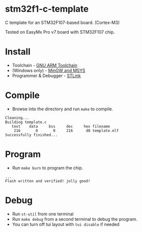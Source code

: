 # stm32f1-c-template

C template for an STM32F107-based board. (Cortex-M3)

Tested on EasyMx Pro v7 board with STM32F107 chip.

# Install
* Toolchain - [GNU ARM Toolchain](https://developer.arm.com/open-source/gnu-toolchain/gnu-rm/downloads)
* (Windows only) - [MinGW and MSYS ](http://www.mingw.org/)
* Programmer & Debugger - [STLink](https://github.com/texane/stlink)

# Compile
* Browse into the directory and run `make` to compile.
```
Cleaning...
Building template.c
   text	   data	    bss	    dec	    hex	filename
    216	      0	      0	    216	     d8	template.elf
Successfully finished...
```

# Program
* Run `make burn` to program the chip.
```
...
Flash written and verified! jolly good!
```

# Debug
* Run `st-util` from one terminal
* Run `make debug` from a second terminal to debug the program.
* You can turn off tui layout with `tui disable` if needed

